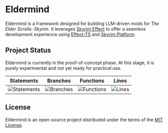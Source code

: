 # Eldermind #

Eldermind is a framework designed for building LLM-driven mods for _The Elder Scrolls: Skyrim_. It
leverages [Skyrim Effect](https://github.com/mysticfall/skyrim-effect) to offer a
seamless development experience using [Effect-TS](https://effect.website/)
and [Skyrim Platform](https://www.nexusmods.com/skyrimspecialedition/mods/54909).

## Project Status

Eldermind is currently in the proof-of-concept phase. At this stage, it is purely experimental and not yet ready for
practical use.

| Statements                  | Branches                | Functions                 | Lines             |
| --------------------------- | ----------------------- | ------------------------- | ----------------- |
| ![Statements](https://img.shields.io/badge/statements-75.78%25-red.svg?style=flat) | ![Branches](https://img.shields.io/badge/branches-83.61%25-yellow.svg?style=flat) | ![Functions](https://img.shields.io/badge/functions-53.95%25-red.svg?style=flat) | ![Lines](https://img.shields.io/badge/lines-75.78%25-red.svg?style=flat) |

## License

Eldermind is an open-source project distributed under the terms of the [MIT License](LICENSE).
